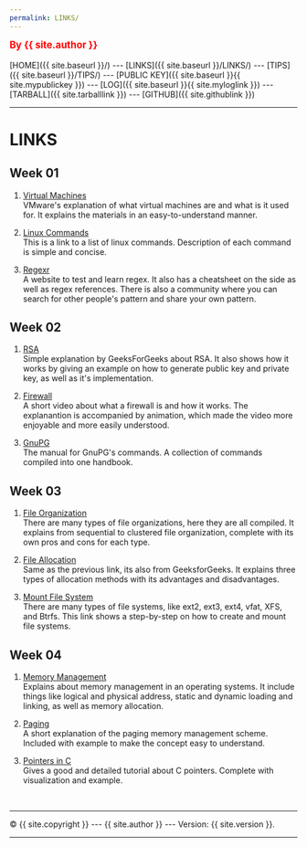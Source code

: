 ```yaml
---
permalink: LINKS/
---
```

<span style="color:red; font-weight:bold; font-size:larger;">By {{ site.author }}</span>
<br><br>
[HOME]({{ site.baseurl }}/) ---
[LINKS]({{ site.baseurl }}/LINKS/) ---
[TIPS]({{ site.baseurl }}/TIPS/) ---
[PUBLIC KEY]({{ site.baseurl }}{{ site.mypublickey }}) ---
[LOG]({{ site.baseurl }}{{ site.myloglink }}) ---
[TARBALL]({{ site.tarballlink }}) ---
[GITHUB]({{ site.githublink }})
<br>
<hr>

# LINKS

## Week 01

1. [Virtual Machines](https://www.vmware.com/topics/glossary/content/virtual-machine.html)<br>
VMware's explanation of what virtual machines are and what is it used for. It explains the materials in an easy-to-understand manner.

2. [Linux Commands](https://www.pcwdld.com/linux-commands-cheat-sheet#wbounce-modal)<br>
This is a link to a list of linux commands. Description of each command is simple and concise.

3. [Regexr](https://regexr.com/)<br>
A website to test and learn regex. It also has a cheatsheet on the side as well as regex references. There is also a community where you can search for other people's pattern and share your own pattern.

## Week 02

1. [RSA](https://www.geeksforgeeks.org/rsa-algorithm-cryptography/)<br>
Simple explanation by GeeksForGeeks about RSA. It also shows how it works by giving an example on how to generate public key and private key, as well as it's implementation.

2. [Firewall](https://youtu.be/kDEX1HXybrU)<br>
A short video about what a firewall is and how it works. The explanantion is accompanied by animation, which made the video more enjoyable and more easily understood.

3. [GnuPG](https://www.gnupg.org/gph/en/manual.html)<br>
The manual for GnuPG's commands. A collection of commands compiled into one handbook.

## Week 03

1. [File Organization](https://www.geeksforgeeks.org/file-organization-in-dbms-set-1/)<br>
There are many types of file organizations, here they are all compiled. It explains from sequential to clustered file organization, complete with its own pros and cons for each type.

2. [File Allocation](https://www.geeksforgeeks.org/file-allocation-methods/)<br>
Same as the previous link, its also from GeeksforGeeks. It explains three types of allocation methods with its advantages and disadvantages.

3. [Mount File System](https://www.thegeekdiary.com/how-to-create-and-mount-filesystems-in-linux/)<br>
There are many types of file systems, like ext2, ext3, ext4, vfat, XFS, and Btrfs. This link shows a step-by-step on how to create and mount file systems.

## Week 04

1. [Memory Management](https://www.geeksforgeeks.org/memory-management-in-operating-system/)<br>
Explains about memory management in an operating systems. It include things like logical and physical address, static and dynamic loading and linking, as well as memory allocation.

2. [Paging](https://www.geeksforgeeks.org/paging-in-operating-system/)<br>
A short explanation of the paging memory management scheme. Included with example to make the concept easy to understand.

3. [Pointers in C](https://www.javatpoint.com/c-pointers)<br>
Gives a good and detailed tutorial about C pointers. Complete with visualization and example.

<br>
<hr>
&copy; {{ site.copyright }} --- {{ site.author }} --- Version: {{ site.version }}.
<hr>
<br>
